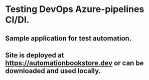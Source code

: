 # Testing DevOps Azure-pipelines CI/DI.

## Sample application for test automation.
## Site is deployed at https://automationbookstore.dev or can be downloaded and used locally.
